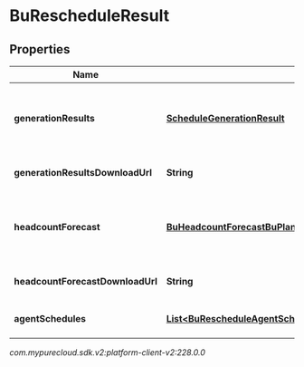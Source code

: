# BuRescheduleResult


## Properties

| Name | Type | Description | Notes |
| ------------ | ------------- | ------------- | ------------- |
| **generationResults** | [**ScheduleGenerationResult**](ScheduleGenerationResult) | The generation results.  Note the result will always be delivered via the generationResultsDownloadUrl; however the schema is included for documentation |  [optional] |
| **generationResultsDownloadUrl** | **String** | The download URL from which to fetch the generation results for the rescheduling run |  [optional] |
| **headcountForecast** | [**BuHeadcountForecastBuPlanningGroupHeadcountForecastResult**](BuHeadcountForecastBuPlanningGroupHeadcountForecastResult) | The headcount forecast. Note the result will always be delivered via the headcountForecastDownloadUrl; however the schema is included for documentation |  [optional] |
| **headcountForecastDownloadUrl** | **String** | The download URL from which to fetch the headcount forecast for the rescheduling run |  [optional] |
| **agentSchedules** | [**List&lt;BuRescheduleAgentScheduleResult&gt;**](BuRescheduleAgentScheduleResult) | List of download links for agent schedules produced by the rescheduling run |  [optional] |




_com.mypurecloud.sdk.v2:platform-client-v2:228.0.0_
